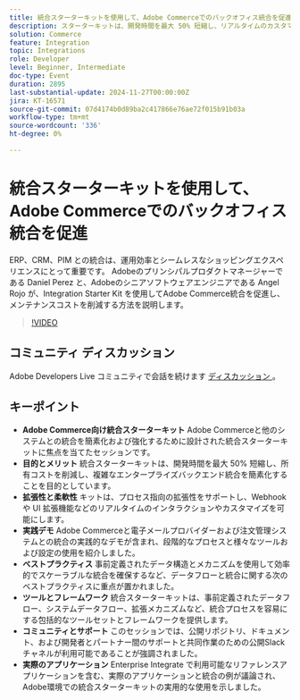 ```yaml
---
title: 統合スターターキットを使用して、Adobe Commerceでのバックオフィス統合を促進
description: スターターキットは、開発時間を最大 50% 短縮し、リアルタイムのカスタマイズをサポートし、実践的なセッションや実際のアプリケーションで示される包括的なツールとフレームワークを提供するため、Adobe Commerceの統合をシンプル化および強化できます。
solution: Commerce
feature: Integration
topic: Integrations
role: Developer
level: Beginner, Intermediate
doc-type: Event
duration: 2895
last-substantial-update: 2024-11-27T00:00:00Z
jira: KT-16571
source-git-commit: 07d4174b0d89ba2c417866e76ae72f015b91b03a
workflow-type: tm+mt
source-wordcount: '336'
ht-degree: 0%

---
```



# 統合スターターキットを使用して、Adobe Commerceでのバックオフィス統合を促進

ERP、CRM、PIM との統合は、運用効率とシームレスなショッピングエクスペリエンスにとって重要です。 Adobeのプリンシパルプロダクトマネージャーである Daniel Perez と、Adobeのシニアソフトウェアエンジニアである Angel Rojo が、Integration Starter Kit を使用してAdobe Commerce統合を促進し、メンテナンスコストを削減する方法を説明します。


>[!VIDEO](https://video.tv.adobe.com/v/3440398/?learn=on&enablevpops)

## コミュニティ ディスカッション

Adobe Developers Live コミュニティで会話を続けます [ ディスカッション ](https://adobe.ly/40DgGmR)。

## キーポイント

* **Adobe Commerce向け統合スターターキット** Adobe Commerceと他のシステムとの統合を簡素化および強化するために設計された統合スターターキットに焦点を当てたセッションです。
* **目的とメリット** 統合スターターキットは、開発時間を最大 50% 短縮し、所有コストを削減し、複雑なエンタープライズバックエンド統合を簡素化することを目的としています。
* **拡張性と柔軟性** キットは、プロセス指向の拡張性をサポートし、Webhook や UI 拡張機能などのリアルタイムのインタラクションやカスタマイズを可能にします。
* **実践デモ** Adobe Commerceと電子メールプロバイダーおよび注文管理システムとの統合の実践的なデモが含まれ、段階的なプロセスと様々なツールおよび設定の使用を紹介しました。
* **ベストプラクティス** 事前定義されたデータ構造とメカニズムを使用して効率的でスケーラブルな統合を確保するなど、データフローと統合に関する次のベストプラクティスに重点が置かれました。
* **ツールとフレームワーク** 統合スターターキットは、事前定義されたデータフロー、システムデータフロー、拡張メカニズムなど、統合プロセスを容易にする包括的なツールセットとフレームワークを提供します。
* **コミュニティとサポート** このセッションでは、公開リポジトリ、ドキュメント、および開発者とパートナー間のサポートと共同作業のための公開Slackチャネルが利用可能であることが強調されました。
* **実際のアプリケーション** Enterprise Integrate で利用可能なリファレンスアプリケーションを含む、実際のアプリケーションと統合の例が議論され、Adobe環境での統合スターターキットの実用的な使用を示しました。

